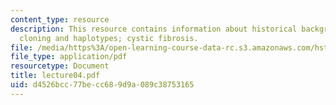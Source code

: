 ```yaml
---
content_type: resource
description: This resource contains information about historical background positional
  cloning and haplotypes; cystic fibrosis.
file: /media/https%3A/open-learning-course-data-rc.s3.amazonaws.com/hst-161-molecular-biology-and-genetics-in-modern-medicine-fall-2007/d4526bcc77becc689d9a089c38753165_lecture04.pdf
file_type: application/pdf
resourcetype: Document
title: lecture04.pdf
uid: d4526bcc-77be-cc68-9d9a-089c38753165
---
```


